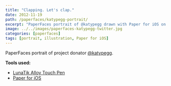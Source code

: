 ```yaml
---
title: "Clapping. Let's clap."
date: 2012-11-19
path: /paperfaces/katypegg-portrait/
excerpt: "PaperFaces portrait of @katypegg drawn with Paper for iOS on an iPad."
image: ../../images/paperfaces-katypegg-twitter.jpg
categories: [paperfaces]
tags: [portrait, illustration, Paper for iOS]
---
```


PaperFaces portrait of project donator [@katypegg](https://twitter.com/katypegg).

**Tools used:**

- [LunaTik Alloy Touch Pen](https://www.amazon.com/gp/product/B00821TR7G/ref=as_li_ss_tl?ie=UTF8&tag=mademist-20&linkCode=as2&camp=1789&creative=390957&creativeASIN=B00821TR7G)
- [Paper for iOS](https://paper.bywetransfer.com/)
